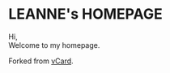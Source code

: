 # LEANNE's HOMEPAGE
Hi,  
Welcome to my homepage.  

Forked from [vCard](https://github.com/codewithsadee/vcard-personal-portfolio).